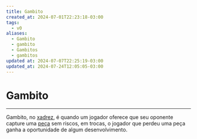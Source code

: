 ```yaml
---
title: Gambito
created_at: 2024-07-01T22:23:18-03:00
tags:
  - v0
aliases:
  - Gambito
  - gambito
  - Gambitos
  - gambitos
updated at: 2024-07-07T22:25:19-03:00
updated_at: 2024-07-24T12:05:05-03:00
---
```

# Gambito
---
Gambito, no [xadrez](2024-07-06-Xadrez.md), é quando um jogador oferece que seu oponente capture uma [peça](_insight/2024/07/2024-07-06-Pecas_de_xadrez.md) sem riscos, em trocas, o jogador que perdeu uma peça ganha a oportunidade de algum desenvolvimento.